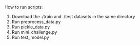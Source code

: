 How to run scripts:

1) Download the ./train and ./test datasets in the same directory 
2) Run preprocess_data.py 
3) Run pickle_data.py
4) Run mini_challenge.py
5) Run test_model.py
